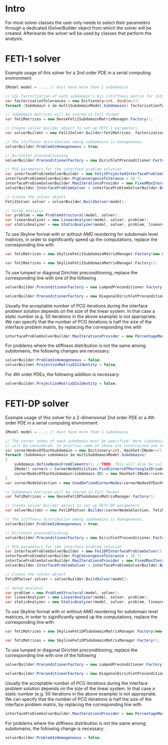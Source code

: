 # Intro
For most solver classes the user only needs to select their parameters through a dedicated ISolverBuilder object from which the solver will be created. Afterwards the solver will be used by classes that perform the analysis.

# FETI-1 solver
Example usage of this solver for a 2nd order PDE in a serial computing environment:

```csharp
IModel model = ...; // must have more than 1 subdomains

// LDL factorization of each subdomain's Kii (stiffness matrix for internal dofs) needs a problem dependent tolerance to recognize rigid body motions
var factorizationTolerances = new Dictionary<int, double>();
foreach (Subdomain s in multiSubdomainModel.Subdomains) factorizationTolerances[s.ID] = 1E-4;

// Subdomain matrices will be stored in Full format
var fetiMatrices = new DenseFeti1SubdomainMatrixManager.Factory(); 

// Create solver builder object to set up FETI-1 parameters
var solverBuilder = new Feti1Solver.Builder(fetiMatrices, factorizationTolerances);

// The stiffness distribution among subdomains is homogeneous.
solverBuilder.ProblemIsHomogeneous = true;

// Dirichlet preconditioning
solverBuilder.PreconditionerFactory = new DirichletPreconditioner.Factory();

// PCG parameters for the interface problem solution
var interfaceProblemSolverBuilder = new Feti1ProjectedInterfaceProblemSolver();
interfaceProblemSolverBuilder.PcgConvergenceTolerance = 1E-7;
interfaceProblemSolverBuilder.MaxIterationsProvider = new FixedMaxIterationsProvider(50); // If PCG iterations exceed 50, terminate the whole DDM algorithm and consider it a failure
solverBuilder.InterfaceProblemSolver = interfaceProblemSolverBuilder.Build();

// Create the solver object
Feti1Solver solver = solverBuilder.BuildSolver(model);

// Setup analysis
var problem = new ProblemStructural(model, solver);
var linearAnalyzer = new LinearAnalyzer(model, solver, problem);
var staticAnalyzer = new StaticAnalyzer(model, solver, problem, linearAnalyzer);
```

To use Skyline format with or without AMD reordering for subdomain level matrices, in order to siginificantly speed up the computations, replace the corresponding line with
```csharp
var fetiMatrices = new SkylineFeti1SubdomainMatrixManager.Factory(new OrderingAmdCSparseNet());
```
```csharp
var fetiMatrices = new SkylineFeti1SubdomainMatrixManager.Factory();
```

To use lumped or diagonal Dirichlet preconditioning, replace the corresponding line with one of the following
```csharp
solverBuilder.PreconditionerFactory = new LumpedPreconditioner.Factory();
```
```csharp
solverBuilder.PreconditionerFactory = new DiagonalDirichletPreconditioner.Factory();
```

Usually the acceptable number of PCG iterations during the interface problem solution depends on the size of the linear system. In that case a static number (e.g. 50 iterations in the above example) is not appropriate. We can specify that the number of PCG iterations is half the size of the interface problem matrix, by replacing the corresponding line with
```csharp
interfaceProblemSolverBuilder.MaxIterationsProvider = new PercentageMaxIterationsProvider(0.5);
```

For problems where the stiffness distribution is not the same among subdomains, the following changes are necessary:
```csharp
solverBuilder.ProblemIsHomogeneous = false;
solverBuilder.ProjectionMatrixQIsIdentity = false;
```

For 4th order PDEs, the following addition is necessary:
```csharp
solverBuilder.ProjectionMatrixQIsIdentity = false;
```

# FETI-DP solver
Example usage of this solver for a 2-dimensional 2nd order PDE or a 4th order PDE in a serial computing environment:

```csharp
IModel model = ...; // must have more than 1 subdomains

// The corner nodes of each subdomain must be specified. Here subdomains are rectangles and all their corners
// will be considered. In practice some of these are constrained and should not be included.
var cornerNodesOfEachSubdomain = new Dictionary<int, HashSet<INode>>();
foreach (Subdomain subdomain in multiSubdomainModel.Subdomains)
{
    subdomain.DefineNodesFromElements(); //TODO: This will also be called by the analyzer.
    INode[] corners = CornerNodeUtilities.FindCornersOfRectangle2D(subdomain);
    cornerNodesOfEachSubdomain[subdomain.ID] = new HashSet<INode>(corners);
}
var cornerNodeSelection = new UsedDefinedCornerNodes(cornerNodesOfEachSubdomain);

// Subdomain matrices will be stored in Full format
var fetiMatrices = new DenseFetiDPSubdomainMatrixManager.Factory();

// Create solver builder object to set up FETI-DP parameters
var solverBuilder = new FetiDPSolver.Builder(cornerNodeSelection, fetiMatrices);

// The stiffness distribution among subdomains is homogeneous.
solverBuilder.ProblemIsHomogeneous = true;

// Dirichlet preconditioning
solverBuilder.PreconditionerFactory = new DirichletPreconditioner.Factory();

// PCG parameters for the interface problem solution
var interfaceProblemSolverBuilder = new FetiDPInterfaceProblemSolver();
interfaceProblemSolverBuilder.PcgConvergenceTolerance = 1E-7;
interfaceProblemSolverBuilder.MaxIterationsProvider = new FixedMaxIterationsProvider(50); // If PCG iterations exceed 50, terminate the whole DDM algorithm and consider it a failure
solverBuilder.InterfaceProblemSolver = interfaceProblemSolverBuilder.Build();

// Create the solver object
FetiDPSolver solver = solverBuilder.BuildSolver(model);

// Setup analysis
var problem = new ProblemStructural(model, solver);
var linearAnalyzer = new LinearAnalyzer(model, solver, problem);
var staticAnalyzer = new StaticAnalyzer(model, solver, problem, linearAnalyzer);
```

To use Skyline format with or without AMD reordering for subdomain level matrices, in order to siginificantly speed up the computations, replace the corresponding line with
```csharp
var fetiMatrices = new SkylineFetiDPSubdomainMatrixManager.Factory(new OrderingAmdCSparseNet());
```
```csharp
var fetiMatrices = new SkylineFetiDPSubdomainMatrixManager.Factory();
```

To use lumped or diagonal Dirichlet preconditioning, replace the corresponding line with one of the following
```csharp
solverBuilder.PreconditionerFactory = new LumpedPreconditioner.Factory();
```
```csharp
solverBuilder.PreconditionerFactory = new DiagonalDirichletPreconditioner.Factory();
```

Usually the acceptable number of PCG iterations during the interface problem solution depends on the size of the linear system. In that case a static number (e.g. 50 iterations in the above example) is not appropriate. We can specify that the number of PCG iterations is half the size of the interface problem matrix, by replacing the corresponding line with
```csharp
interfaceProblemSolverBuilder.MaxIterationsProvider = new PercentageMaxIterationsProvider(0.5);
```

For problems where the stiffness distribution is not the same among subdomains, the following change is necessary:
```csharp
solverBuilder.ProblemIsHomogeneous = false;
```